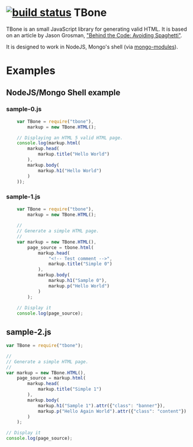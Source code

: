 [![build status](https://secure.travis-ci.org/rsdoiel/tbone.png)](http://travis-ci.org/rsdoiel/tbone)
TBone
=====

TBone is an small JavaScript library for generating valid HTML. It is based
on an article by Jason Grosman, ["Behind the Code: Avoiding Spaghetti"](http://www.npr.org/blogs/inside/2011/02/02/126312263/behind-the-code-avoiding-spaghetti-html).

It is designed to work in NodeJS, Mongo's shell (via [mongo-modules](https://github.com/rsdoiel/mongo-modules.git)).

# Examples

## NodeJS/Mongo Shell example

### sample-0.js

```JavaScript
	var TBone = require("tbone"),
		markup = new TBone.HTML();

	// Displaying an HTML 5 valid HTML page.
	console.log(markup.html(
		markup.head(
			markup.title("Hello World")
		),
		markup.body(
			markup.h1("Hello World")
		)
	));
```

### sample-1.js

```JavaScript
	var TBone = require("tbone"),
		markup = new TBone.HTML();
	
	//
	// Generate a simple HTML page.
	//
	var markup = new TBone.HTML(),
		page_source = tbone.html(
			markup.head(
				"<!-- Test comment -->",
				markup.title("Simple 0")
			),
			markup.body(
				markup.h1("Sample 0"),
				markup.p("Hello World")
			)
		);
	
	// Display it
	console.log(page_source);
```

## sample-2.js

```JavaScript
var TBone = require("tbone");

//
// Generate a simple HTML page.
//
var markup = new TBone.HTML(),
	page_source = markup.html(
		markup.head(
			markup.title("Simple 1")
		),
		markup.body(
			markup.h1("Sample 1").attr({"class": "banner"}),
			markup.p("Hello Again World").attr({"class": "content"})
		)
	);

// Display it
console.log(page_source);
```
